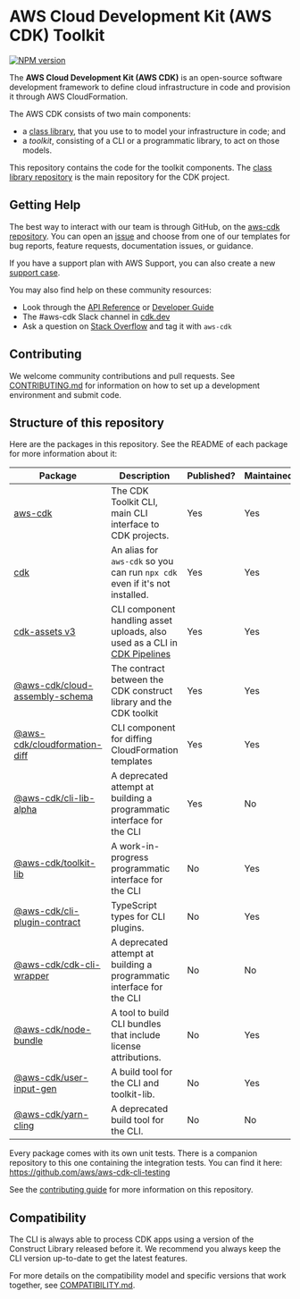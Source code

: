 # AWS Cloud Development Kit (AWS CDK) Toolkit

[![NPM version](https://badge.fury.io/js/aws-cdk.svg)](https://badge.fury.io/js/aws-cdk)

The **AWS Cloud Development Kit (AWS CDK)** is an open-source software
development framework to define cloud infrastructure in code and provision it
through AWS CloudFormation.

The AWS CDK consists of two main components:

- a [class library](https://github.com/aws/aws-cdk), that you use to
  to model your infrastructure in code; and
- a *toolkit*, consisting of a CLI or a programmatic library, to act on those
  models.

This repository contains the code for the toolkit components. The [class library
repository](https://github.com/aws/aws-cdk) is the main repository for the CDK
project.

## Getting Help

The best way to interact with our team is through GitHub, on the [aws-cdk
repository](https://github.com/aws/aws-cdk). You can open an
[issue](https://github.com/aws/aws-cdk/issues/new/choose) and choose from one of
our templates for bug reports, feature requests, documentation issues, or
guidance.

If you have a support plan with AWS Support, you can also create a new [support case](https://console.aws.amazon.com/support/home#/).

You may also find help on these community resources:

* Look through the [API Reference](https://docs.aws.amazon.com/cdk/api/latest/docs/aws-construct-library.html) or [Developer Guide](https://docs.aws.amazon.com/cdk/latest/guide)
* The #aws-cdk Slack channel in [cdk.dev](https://cdk.dev)
* Ask a question on [Stack Overflow](https://stackoverflow.com/questions/tagged/aws-cdk)
  and tag it with `aws-cdk`

## Contributing

We welcome community contributions and pull requests. See
[CONTRIBUTING.md](./CONTRIBUTING.md) for information on how to set up a development
environment and submit code.

## Structure of this repository

Here are the packages in this repository. See the README of each package for more information about it:

| Package | Description | Published? | Maintained? |
|---------|-------------|------------|-------------|
| [aws-cdk](./packages/aws-cdk/) | The CDK Toolkit CLI, main CLI interface to CDK projects. | Yes | Yes |
| [cdk](./packages/cdk/) | An alias for `aws-cdk` so you can run `npx cdk` even if it's not installed. | Yes | Yes |
| [cdk-assets v3](./packages/cdk-assets/) | CLI component handling asset uploads, also used as a CLI in [CDK Pipelines](https://docs.aws.amazon.com/cdk/api/v2/docs/aws-cdk-lib.pipelines-readme.html) | Yes | Yes |
| [@aws-cdk/cloud-assembly-schema](./packages/@aws-cdk//cloud-assembly-schema/) | The contract between the CDK construct library and the CDK toolkit | Yes | Yes |
| [@aws-cdk/cloudformation-diff](./packages/@aws-cdk/cloudformation-diff/) | CLI component for diffing CloudFormation templates | Yes | Yes |
| [@aws-cdk/cli-lib-alpha](./packages/@aws-cdk/cli-lib-alpha/) | A deprecated attempt at building a programmatic interface for the CLI | Yes | No |
| [@aws-cdk/toolkit-lib](./packages/@aws-cdk/toolkit-lib/) | A work-in-progress programmatic interface for the CLI | No | Yes |
| [@aws-cdk/cli-plugin-contract](./packages/@aws-cdk/cli-plugin-contract/) | TypeScript types for CLI plugins. | No | Yes |
| [@aws-cdk/cdk-cli-wrapper](./packages/@aws-cdk/cdk-cli-wrapper/) | A deprecated attempt at building a programmatic interface for the CLI | No | No |
| [@aws-cdk/node-bundle](./packages/@aws-cdk/node-bundle/) | A tool to build CLI bundles that include license attributions. | No | Yes |
| [@aws-cdk/user-input-gen](./packages/@aws-cdk/user-input-gen/) | A build tool for the CLI and toolkit-lib. | No | Yes |
| [@aws-cdk/yarn-cling](./packages/@aws-cdk/yarn-cling/) | A deprecated build tool for the CLI. | No | No |

Every package comes with its own unit tests. There is a companion repository to this one containing the integration tests. You can find it here: <https://github.com/aws/aws-cdk-cli-testing>

See the [contributing guide](./CONTRIBUTING.md) for more information on this repository.

## Compatibility

The CLI is always able to process CDK apps using a version of the Construct Library
released before it. We recommend you always keep the CLI version up-to-date to get the
latest features.

For more details on the compatibility model and specific versions that work together,
see [COMPATIBILITY.md](COMPATIBILITY.md).